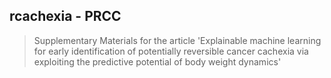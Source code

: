 ## rcachexia - PRCC
> Supplementary Materials for the article 'Explainable machine learning for early identification of potentially reversible cancer cachexia via exploiting the predictive potential of body weight dynamics'
